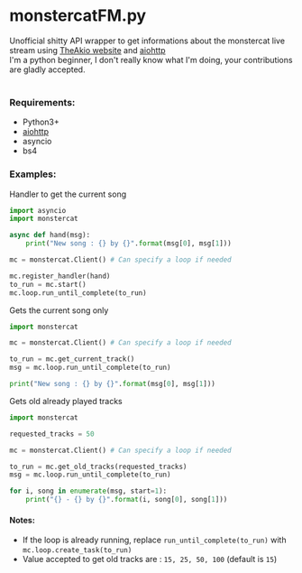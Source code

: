 # monstercatFM.py
Unofficial shitty API wrapper to get informations about the monstercat live stream using [TheAkio website](https://mctl.io/) and [aiohttp](https://github.com/aio-libs/aiohttp)<br>
I'm a python beginner, I don't really know what I'm doing, your contributions are gladly accepted.<br><br>
### Requirements: <br>
- Python3+<br>
- [aiohttp](https://github.com/aio-libs/aiohttp) <br>
- asyncio<br>
- bs4
### Examples: <br>
Handler to get the current song<br>
```py
import asyncio
import monstercat

async def hand(msg):
    print("New song : {} by {}".format(msg[0], msg[1]))  

mc = monstercat.Client() # Can specify a loop if needed

mc.register_handler(hand)
to_run = mc.start()
mc.loop.run_until_complete(to_run)
```
Gets the current song only<br>
```py
import monstercat

mc = monstercat.Client() # Can specify a loop if needed

to_run = mc.get_current_track()
msg = mc.loop.run_until_complete(to_run)

print("New song : {} by {}".format(msg[0], msg[1])) 
```
Gets old already played tracks <br>
```py
import monstercat

requested_tracks = 50

mc = monstercat.Client() # Can specify a loop if needed

to_run = mc.get_old_tracks(requested_tracks)
msg = mc.loop.run_until_complete(to_run)

for i, song in enumerate(msg, start=1):
    print("{} - {} by {}".format(i, song[0], song[1])) 
```
#### Notes:
- If the loop is already running, replace ```run_until_complete(to_run)``` with <br>
```mc.loop.create_task(to_run)```<br>
- Value accepted to get old tracks are : `15, 25, 50, 100` (default is `15`)
